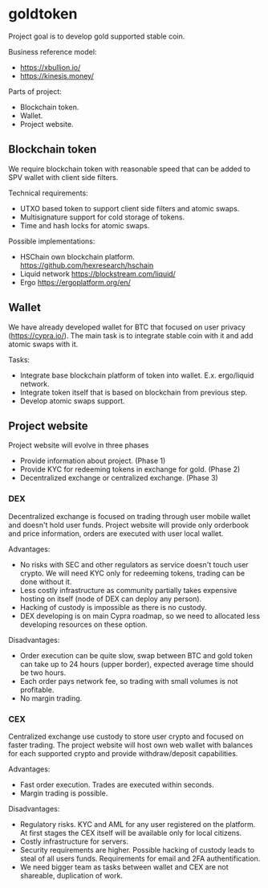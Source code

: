 # goldtoken

Project goal is to develop gold supported stable coin.

Business reference model:
- https://xbullion.io/
- https://kinesis.money/

Parts of project:
- Blockchain token. 
- Wallet.
- Project website.

## Blockchain token

We require blockchain token with reasonable speed that can be added to SPV wallet with client side filters. 

Technical requirements:
- UTXO based token to support client side filters and atomic swaps.
- Multisignature support for cold storage of tokens.
- Time and hash locks for atomic swaps.

Possible implementations:
- HSChain own blockchain platform. https://github.com/hexresearch/hschain
- Liquid network https://blockstream.com/liquid/
- Ergo https://ergoplatform.org/en/

## Wallet 

We have already developed wallet for BTC that focused on user privacy (https://cypra.io/). The main task is to integrate stable coin with it and add atomic swaps with it.

Tasks:
- Integrate base blockchain platform of token into wallet. E.x. ergo/liquid network. 
- Integrate token itself that is based on blockchain from previous step.
- Develop atomic swaps support.

## Project website

Project website will evolve in three phases 
- Provide information about project. (Phase 1)
- Provide KYC for redeeming tokens in exchange for gold. (Phase 2)
- Decentralized exchange or centralized exchange. (Phase 3)

### DEX
Decentralized exchange is focused on trading through user mobile wallet and doesn't hold user funds. Project website will provide only orderbook and price information, orders are executed with user local wallet.

Advantages:
- No risks with SEC and other regulators as service doesn't touch user crypto. We will need KYC only for redeeming tokens, trading can be done without it.
- Less costly infrastructure as community partially takes expensive hosting on itself (node of DEX can deploy any person).
- Hacking of custody is impossible as there is no custody. 
- DEX developing is on main Cypra roadmap, so we need to allocated less developing resources on these option.

Disadvantages:
- Order execution can be quite slow, swap between BTC and gold token can take up to 24 hours (upper border), expected average time should be two hours. 
- Each order pays network fee, so trading with small volumes is not profitable.
- No margin trading.

### CEX 
Centralized exchange use custody to store user crypto and focused on faster trading. The project website will host own web wallet with balances for each supported crypto and provide withdraw/deposit capabilities.

Advantages:
- Fast order execution. Trades are executed within seconds.
- Margin trading is possible.

Disadvantages:
- Regulatory risks. KYC and AML for any user registered on the platform. At first stages the CEX itself will be available only for local citizens. 
- Costly infrastructure for servers.
- Security requirements are higher. Possible hacking of custody leads to steal of all users funds. Requirements for email and 2FA authentification.
- We need bigger team as tasks between wallet and CEX are not shareable, duplication of work.
